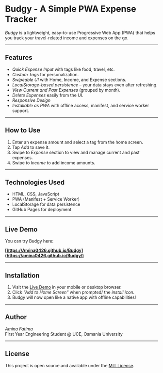 # Budgy - A Simple PWA Expense Tracker

*Budgy* is a lightweight, easy-to-use Progressive Web App (PWA) that helps you track your travel-related income and expenses on the go.

---

## Features

- *Quick Expense Input* with tags like food, travel, etc.
- *Custom Tags* for personalization.
- *Swipeable UI* with Home, Income, and Expense sections.
- *LocalStorage-based persistence* – your data stays even after refreshing.
- *View Current and Past Expenses* (grouped by month).
- *Delete Expenses* easily from the UI.
- *Responsive Design*
- *Installable as PWA* with offline access, manifest, and service worker support.

---

## How to Use

1. Enter an expense amount and select a tag from the home screen.
2. Tap *Add* to save it.
3. Swipe to *Expense* section to view and manage current and past expenses.
4. Swipe to *Income* to add income amounts.

---

## Technologies Used

- HTML, CSS, JavaScript
- PWA (Manifest + Service Worker)
- LocalStorage for data persistence
- GitHub Pages for deployment

---

## Live Demo
You can try Budgy here:

**[https://Amina0426.github.io/Budgy](https://amina0426.github.io/Budgy/)**

---

## Installation

1. Visit the [Live Demo](https://Amina0426.github.io/Budgy) in your mobile or desktop browser.
2. Click *"Add to Home Screen"* when prompted/ the *install icon*.
3. Budgy will now open like a native app with offline capabilities!

---

## Author

*Amina Fatima*  
First Year Engineering Student @ UCE, Osmania University

---

## License

This project is open source and available under the [MIT License](LICENSE).
